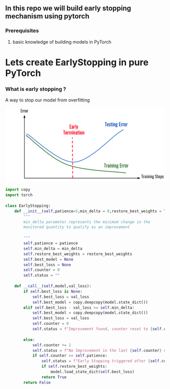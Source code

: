 ## In this repo we will build early stopping mechanism using pytorch

### Prerequisites

1.  basic knowledge of building models in PyTorch

</div>

<div class="cell markdown">

# Lets create EarlyStopping in pure PyTorch

### What is early stopping ?

A way to stop our model from overfitting

![Alt text](early%20stopping.png)

</div>

<div class="cell code">

``` python
import copy
import torch

class EarlyStopping:
    def __init__(self,patience=5,min_delta = 0,restore_best_weights = True):
        """
        min_delta parameter represents the minimum change in the 
        monitored quantity to qualify as an improvement  
        
        """
        self.patience = patience
        self.min_delta = min_delta
        self.restore_best_weights = restore_best_weights
        self.best_model = None
        self.best_loss = None
        self.counter = 0
        self.status = ""

    def __call__(self,model,val_loss):
        if self.best_loss is None:
            self.best_loss = val_loss
            self.best_model = copy.deepcopy(model.state_dict())
        elif self.best_loss - val_loss >= self.min_delta:
            self.best_model = copy.deepcopy(model.state_dict())
            self.best_loss = val_loss
            self.counter = 0
            self.status = f"Improvement found, counter reset to {self.counter}"

        else:
            self.counter += 1
            self.status = f"No Improvement in the last {self.counter} epochs"
            if self.counter >= self.patience:
                self.status = f"Early Stopping triggered after {self.counter} epochs"
                if self.restore_best_weights:
                    model.load_state_dict(self.best_loss)
                return True
        return False
```

</div>
